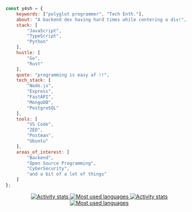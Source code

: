 ```javascript
const y4sh = {
    keywords: ["polyglot programmer", "Tech Enth."],
    about: "A backend dev having hard times while centering a div!",
    stack: [
        "JavaScript",
        "TypeScript",
        "Python"
    ],
    hustle: [
        "Go",
        "Rust"
    ],
    quote: "programming is easy af !!",
    tech_stack: [
        "Node.js",
        "Express",
        "FastAPI",
        "MongoDB",
        "PostgreSQL"
    ],
    tools: [
        "VS Code",
        "ZED",
        "Postman",
        "Ubuntu"
    ],
    areas_of_interest: [
        "Backend",
        "Open Source Programming",
        "CyberSecurity",
        "and a bit of a lot of things"
    ]
};

```
<div align="center">
<a href="https://github.com/ctrly4sh#gh-light-mode-only">
<img alt="Activity stats" src="https://github-readme-streak-stats.herokuapp.com/?theme=github&user=ctrly4sh&hide_border=true&date_format=%5BY%20%5DM%20j#gh-light-mode-only" />
<img alt="Most used languages" src="https://github-readme-stats.vercel.app/api/top-langs/?username=ctrly4sh&layout=compact&hide_border=true#gh-light-mode-only" />
</a>
<a href="https://github.com/everdrone#gh-dark-mode-only">
<img alt="Activity stats" src="https://github-readme-streak-stats.herokuapp.com/?theme=github-dark&user=ctrly4sh&hide_border=true&date_format=%5BY%20%5DM%20j#gh-dark-mode-only" />
<img alt="Most used languages" src="https://github-readme-stats.vercel.app/api/top-langs/?username=ctrly4sh&layout=compact&hide_border=true&theme=github_dark#gh-dark-mode-only" />
</a>
</div>
